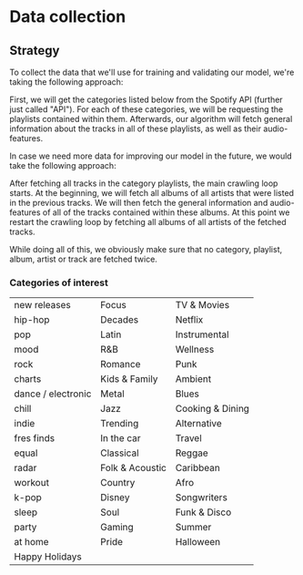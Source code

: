 # Data collection

## Strategy

To collect the data that we'll use for training and validating our model, we're taking the following approach:

First, we will get the categories listed below from the Spotify API (further just called "API"). For each of these categories, we will be requesting the playlists contained within them. Afterwards, our algorithm will fetch general information about the tracks in all of these playlists, as well as their audio-features. 

In case we need more data for improving our model in the future, we would take the following approach:

After fetching all tracks in the category playlists, the main crawling loop starts. At the beginning, we will fetch all albums of all artists that were listed in the previous tracks. We will then fetch the general information and audio-features of all of the tracks contained within these albums. At this point we restart the crawling loop by fetching all albums of all artists of the fetched tracks.

While doing all of this, we obviously make sure that no category, playlist, album, artist or track are fetched twice.

### Categories of interest

<table style="width: 100%">
    <tr>
        <td>new releases</td>
        <td>Focus</td>
        <td>TV & Movies</td>
    </tr>
    <tr>
        <td>hip-hop</td>
        <td>Decades</td>
        <td>Netflix</td>
    </tr>
    <tr>
        <td>pop</td>
        <td>Latin</td>
        <td>Instrumental</td>
    </tr>
    <tr>
        <td>mood</td>
        <td>R&B</td>
        <td>Wellness</td>
    </tr>
    <tr>
        <td>rock</td>
        <td>Romance</td>
        <td>Punk</td>
    </tr>
    <tr>
        <td>charts</td>
        <td>Kids & Family</td>
        <td>Ambient</td>
    </tr>
    <tr>
        <td>dance / electronic</td>
        <td>Metal</td>
        <td>Blues</td>
    </tr>
    <tr>
        <td>chill</td>
        <td>Jazz</td>
        <td>Cooking & Dining</td>
    </tr>
    <tr>
        <td>indie</td>
        <td>Trending</td>
        <td>Alternative</td>
    </tr>
    <tr>
        <td>fres finds</td>
        <td>In the car</td>
        <td>Travel</td>
    </tr>
    <tr>
        <td>equal</td>
        <td>Classical</td>
        <td>Reggae</td>
    </tr>
    <tr>
        <td>radar</td>
        <td>Folk & Acoustic</td>
        <td>Caribbean</td>
    </tr>
    <tr>
        <td>workout</td>
        <td>Country</td>
        <td>Afro</td>
    <tr>
        <td>k-pop</td>
        <td>Disney</td>
        <td>Songwriters</td>
    </tr>
    <tr>
        <td>sleep</td>
        <td>Soul</td>
        <td>Funk & Disco</td>
    </tr>
    <tr>
        <td>party</td>
        <td>Gaming</td>
        <td>Summer</td>
    </tr>
    <tr>
        <td>at home</td>
        <td>Pride</td>
        <td>Halloween</td>
    </tr>
    <tr>
        <td>Happy Holidays</td>
        <td></td>
        <td></td>
    </tr>
</table>
